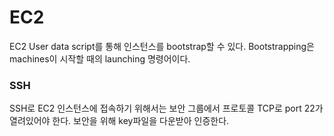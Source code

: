 # EC2

EC2 User data script를 통해 인스턴스를 bootstrap할 수 있다. Bootstrapping은 machines이 시작할 때의 launching 명령어이다.

### SSH
SSH로 EC2 인스턴스에 접속하기 위해서는 보안 그룹에서 프로토콜 TCP로 port 22가 열려있어야 한다. 
보안을 위해 key파일을 다운받아 인증한다.

